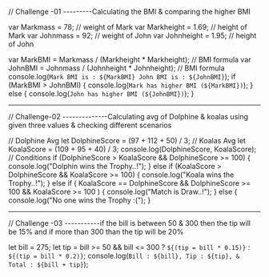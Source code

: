 // Challenge -01 ---------Calculating the BMI & comparing the higher BMI

var Markmass = 78; // weight of Mark
var Markheight = 1.69; // height of Mark
var Johnmass = 92; // weight of John
var Johnheight = 1.95; // height of John

var MarkBMI = Markmass / (Markheight * Markheight); // BMI formula
var JohnBMI = Johnmass / (Johnheight * Johnheight); // BMI formula
console.log(`Mark BMI is : ${MarkBMI} John BMI is : ${JohnBMI}`);
if (MarkBMI > JohnBMI) {
  console.log(`Mark has higher BMI (${MarkBMI})`);
} else {
  console.log(`John has higher BMI (${JohnBMI})`);
}
______________________________________________________________________

// Challenge-02  --------------Calculating avg of Dolphine & koalas using given three values & checking different scenarios

// Dolphine Avg
let DolphineScore = (97 + 112 + 50) / 3;
// Koalas Avg
let KoalaScore = (109 + 95 + 40) / 3;
console.log(DolphineScore, KoalaScore);
//  Conditions
if (DolphineScore > KoalaScore && DolphineScore >= 100) {
  console.log("Dolphin wins the Trophy..!");
} else if (KoalaScore > DolphineScore && KoalaScore >= 100) {
  console.log("Koala wins the Trophy..!");
} else if (
  KoalaScore == DolphineScore &&
  DolphineScore >= 100 &&
  KoalaScore >= 100
) {
  console.log("Match is Draw..!");
} else {
  console.log("No one wins the Trophy :(");
}

_____________________________________________________________________________

// Challenge -03  -----------if the bill is between 50 & 300 then the tip will be 15% and if more than 300 than the tip will be 20%

let bill = 275;
let tip =
  bill >= 50 && bill <= 300
    ? `${(tip = bill * 0.15)}`
    : `${(tip = bill * 0.2)}`;
console.log(`Bill : ${bill}, Tip : ${tip}, & Total : ${bill + tip}`);
